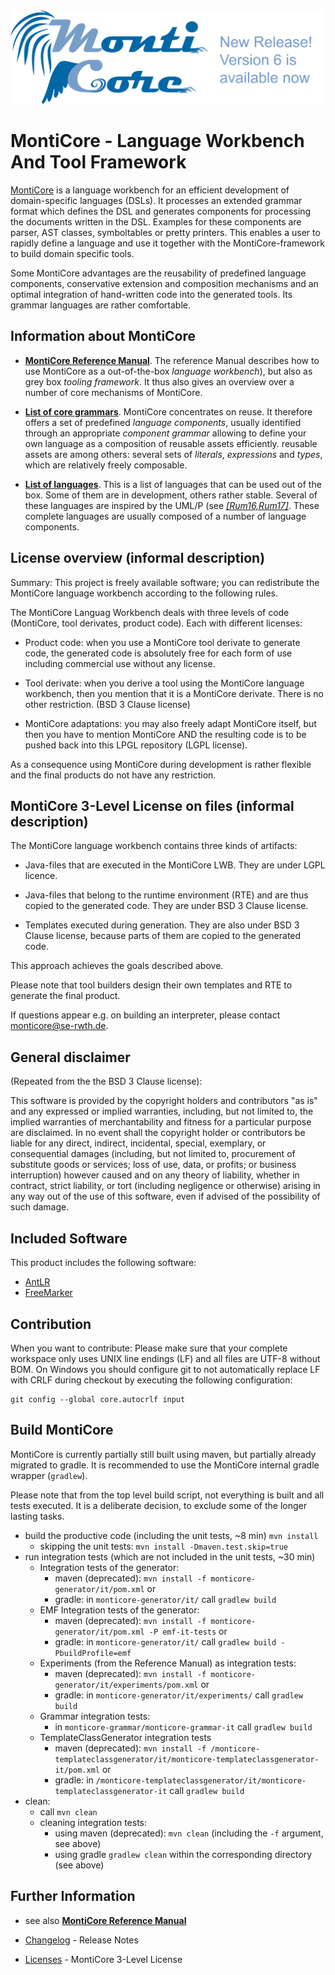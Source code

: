 <!-- (c) https://github.com/MontiCore/monticore -->
<center><div style="text-align:center" ><img src="mc-logo.png" /></div></center>

# MontiCore - Language Workbench And Tool Framework 

[MontiCore](http://www.monticore.de) is a language workbench for an efficient 
development of domain-specific languages (DSLs). It processes an extended 
grammar format which defines the DSL and generates  components for processing 
the documents written in the DSL. Examples for these components are parser, 
AST classes, symboltables or pretty 
printers. This enables a user to rapidly define a language and use it together 
with the MontiCore-framework to build domain specific tools. 

Some MontiCore advantages are the reusability of predefined language 
components, conservative extension and composition mechanisms and an 
optimal integration of hand-written code into the generated tools. Its 
grammar languages are rather comfortable. 

## Information about MontiCore

* [**MontiCore Reference Manual**](http://monticore.de/MontiCore_Reference-Manual.2017.pdf).
   The reference Manual describes how to use MontiCore as a out-of-the-box 
   *language workbench*), but also as grey box *tooling framework*.
   It thus also gives an overview over a number of core mechanisms of MontiCore.

* [**List of core grammars**](monticore-grammar/src/main/grammars/de/monticore/Grammars.md).
   MontiCore concentrates on reuse. It therefore offers a set of
   predefined *language components*, usually identified through an appropriate 
   *component grammar* allowing to define your own language as a
   composition of reusable assets efficiently. reusable assets are among others: 
   several sets of *literals*, *expressions* and *types*, which are relatively 
   freely composable.

* [**List of languages**](Languages.md).
   This is a list of languages that can be used out of the box. Some of them
   are in development, others rather stable. Several of these languages
   are inspired by the UML/P (see [*[Rum16,Rum17]*](http://mbse.se-rwth.de/).
   These complete languages are usually composed of a number of language
   components.


## License overview (informal description) 

Summary: This project is freely available software; you can redistribute 
the MontiCore language workbench according to the following rules.

The MontiCore Languag Workbench deals with three levels of code 
(MontiCore, tool derivates, product code). Each with different 
licenses: 

* Product code: when you use a MontiCore tool derivate to generate 
code, the generated code is absolutely free for each form of use 
including commercial use without any license. 

* Tool derivate: when you derive a tool using the MontiCore language 
workbench, then you mention that it is a MontiCore derivate. There is 
no other restriction. (BSD 3 Clause license) 

* MontiCore adaptations: you may also freely adapt MontiCore itself, 
but then you have to mention MontiCore AND the resulting code is to be 
pushed back into this LPGL repository (LGPL license). 

As a consequence using MontiCore during development is rather flexible 
and the final products do not have any restriction.

 
## MontiCore 3-Level License on files (informal description)

The MontiCore language workbench contains three kinds of artifacts: 

* Java-files that are executed in the MontiCore LWB. They are under 
LGPL licence.

* Java-files that belong to the runtime environment (RTE) and are thus 
copied to the generated code. They are under BSD 3 Clause license.

* Templates executed during generation. They are also under BSD 3 
Clause license, because parts of them are copied to the generated code. 

This approach achieves the goals described above.

Please note that tool builders design their own templates and RTE to 
generate the final product. 
 
If questions appear e.g. on building an interpreter, please contact 
monticore@se-rwth.de. 


## General disclaimer

(Repeated from the the BSD 3 Clause license): 

This software is provided by the copyright holders and contributors
"as is" and any expressed or implied warranties, including, but not limited
to, the implied warranties of merchantability and fitness for a particular
purpose are disclaimed. In no event shall the copyright holder or
contributors be liable for any direct, indirect, incidental, special,
exemplary, or consequential damages (including, but not limited to,
procurement of substitute goods or services; loss of use, data, or
profits; or business interruption) however caused and on any theory of
liability, whether in contract, strict liability, or tort (including
negligence or otherwise) arising in any way out of the use of this
software, even if advised of the possibility of such damage.


## Included Software

This product includes the following software:
* [AntLR](http://www.antlr.org/)
* [FreeMarker](http://freemarker.org/)

## Contribution 

When you want to contribute: Please make sure that your complete workspace only 
uses UNIX line endings (LF) and all files are UTF-8 without BOM. On Windows you should 
configure git to not automatically replace LF with CRLF during checkout 
by executing the following configuration: 

    git config --global core.autocrlf input
    
## Build MontiCore

MontiCore is currently partially still built using maven, but partially 
already migrated to gradle. It is recommended to use the MontiCore internal gradle
wrapper (`gradlew`).

Please note that from the top level build script, not everything is built and 
all tests executed. It is a deliberate decision, to exclude some of the longer 
lasting tasks.

* build the productive code (including the unit tests, ~8 min)
`mvn install`
  * skipping the unit tests: `mvn install -Dmaven.test.skip=true`
* run integration tests (which are not included in the unit tests, ~30 min)   
  * Integration tests of the generator: 
    * maven (deprecated): `mvn install -f monticore-generator/it/pom.xml` or 
    * gradle: in `monticore-generator/it/` call `gradlew build`
  * EMF Integration tests of the generator: 
    * maven (deprecated): `mvn install -f monticore-generator/it/pom.xml -P emf-it-tests` or 
    * gradle: in `monticore-generator/it/` call `gradlew build -PbuildProfile=emf`
  * Experiments (from the Reference Manual) as integration tests:
    * maven (deprecated): `mvn install -f monticore-generator/it/experiments/pom.xml` or
    * gradle: in `monticore-generator/it/experiments/` call `gradlew build`
  * Grammar integration tests:
     * in `monticore-grammar/monticore-grammar-it` call `gradlew build`
  * TemplateClassGenerator integration tests 
    * maven (deprecated): `mvn install -f /monticore-templateclassgenerator/it/monticore-templateclassgenerator-it/pom.xml` or 
    * gradle: in `/monticore-templateclassgenerator/it/monticore-templateclassgenerator-it` call `gradlew build`
* clean:
  * call `mvn clean`
  * cleaning integration tests:
    * using maven (deprecated): `mvn clean` (including the `-f` argument, see above) 
    * using gradle `gradlew clean` within the corresponding directory (see above)

  
## Further Information

* see also [**MontiCore Reference Manual**](http://www.monticore.de/)

* [Changelog](CHANGELOG.md) - Release Notes

* [Licenses](00.org/Licenses/LICENSE-MONTICORE-3-LEVEL.md) - MontiCore 3-Level License
